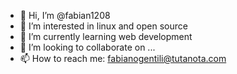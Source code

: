 - 👋 Hi, I’m @fabian1208
- 👀 I’m interested in linux and open source 
- 🌱 I’m currently learning web development
- 💞️ I’m looking to collaborate on ...
- 📫 How to reach me: fabianogentili@tutanota.com

<!---
fabian1208/fabian1208 is a ✨ special ✨ repository because its `README.md` (this file) appears on your GitHub profile.
You can click the Preview link to take a look at your changes.
--->
